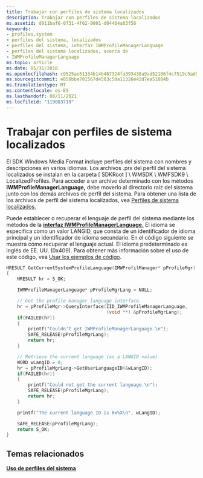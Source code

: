 ```yaml
---
title: Trabajar con perfiles de sistema localizados
description: Trabajar con perfiles de sistema localizados
ms.assetid: d911baf6-0731-4f02-9001-d04464a03f56
keywords:
- profiles,system
- perfiles del sistema, localizados
- perfiles del sistema, interfaz IWMProfileManagerLanguage
- perfiles del sistema localizados, acerca de
- IWMProfileManagerLanguage
ms.topic: article
ms.date: 05/31/2018
ms.openlocfilehash: c9525ae51334b14b467324fa393438a9ad52106f4c7519c5ad9b0d00af9e3084
ms.sourcegitcommit: e858bbe701567d4583c50a11326e42d7ea51804b
ms.translationtype: MT
ms.contentlocale: es-ES
ms.lasthandoff: 08/11/2021
ms.locfileid: "119083719"
---
```

# <a name="working-with-localized-system-profiles"></a>Trabajar con perfiles de sistema localizados

El SDK Windows Media Format incluye perfiles del sistema con nombres y descripciones en varios idiomas. Los archivos .prx del perfil del sistema localizados se instalan en la carpeta \[ SDKRoot \] \\ WMSDK \\ WMFSDK9 \\ LocalizedProfiles. Para acceder a un archivo determinado con los métodos **IWMProfileManagerLanguage,** debe moverlo al directorio raíz del sistema junto con los demás archivos de perfil del sistema. Para obtener una lista de los archivos de perfil del sistema localizados, vea [Perfiles de sistema localizados.](localized-system-profiles.md)

Puede establecer o recuperar el lenguaje de perfil del sistema mediante los métodos de la [**interfaz IWMProfileManagerLanguage.**](/previous-versions/windows/desktop/api/wmsdkidl/nn-wmsdkidl-iwmprofilemanagerlanguage) El idioma se especifica como un valor LANGID, que consta de un identificador de idioma principal y un identificador de idioma secundario. En el código siguiente se muestra cómo recuperar el lenguaje actual. El idioma predeterminado es inglés de EE. UU. (0x409). Para obtener más información sobre el uso de este código, vea [Usar los ejemplos de código](using-the-code-examples.md).


```C++
HRESULT GetCurrentSystemProfileLanguage(IMWProfilManager* pProfileMgr)
{
    HRESULT hr = S_OK;

    IWMProfileManagerLanguage* pProfileMgrLang = NULL;

    // Get the profile manager language interface.
    hr = pProfileMgr->QueryInterface(IID_IWMProfileManagerLanguage,
                                     (void **) &pProfileMgrLang);
    if(FAILED(hr))
    {
        printf("Couldn't get IWMProfileManagerLanguage.\n");
        SAFE_RELEASE(pProfileMgrLang);
        return hr;
    }

    // Retrieve the current language (as a LANGID value)
    WORD wLangID = 0;
    hr = pProfileMgrLang->GetUserLanguageID(&wLangID);
    if(FAILED(hr))
    {
        printf("Could not get the current language.\n");
        SAFE_RELEASE(pProfileMgrLang);
        return hr;
    }

    printf("The current language ID is 0x%X\n", wLangID);

    SAFE_RELEASE(pProfileMgrLang);
    return S_OK;
}
```



## <a name="related-topics"></a>Temas relacionados

<dl> <dt>

[**Uso de perfiles del sistema**](using-system-profiles.md)
</dt> </dl>

 

 





